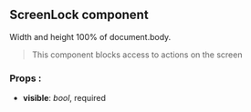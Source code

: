 ## **ScreenLock component**

Width and height 100% of document.body.

> This component blocks access to actions on the screen

### Props :

- **visible**: _bool_, required
